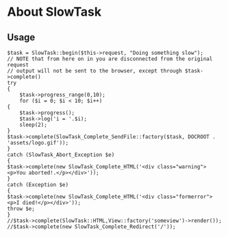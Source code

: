 # About SlowTask

## Usage

    $task = SlowTask::begin($this->request, "Doing something slow");
    // NOTE that from here on in you are disconnected from the original request
    // output will not be sent to the browser, except through $task->complete()
    try
    {
        $task->progress_range(0,10);
        for ($i = 0; $i < 10; $i++)
	{
	    $task->progress();
	    $task->log('i = '.$i);
	    sleep(2);
	}
	$task->complete(SlowTask_Complete_SendFile::factory($task, DOCROOT . 'assets/logo.gif'));
    }
    catch (SlowTask_Abort_Exception $e)
    {
	$task->complete(new SlowTask_Complete_HTML('<div class="warning"><p>You aborted!.</p></div>'));
    }
    catch (Exception $e)
    {
	$task->complete(new SlowTask_Complete_HTML('<div class="formerror"><p>I died!</p></div>'));
	throw $e;
    }
    //$task->complete(SlowTask::HTML,View::factory('someview')->render());
    //$task->complete(new SlowTask_Complete_Redirect('/'));